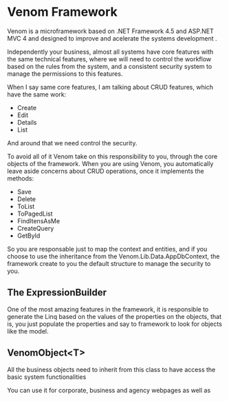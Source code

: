 Venom Framework
=======================================================================
Venom is a microframework based on .NET Framework 4.5 and ASP.NET MVC 4 
and designed to improve and acelerate the systems development .

Independently your business, almost all systems have core features with
the same technical features, where we will need to control the workflow 
based on the rules from the system, and a consistent security system to
manage the permissions to this features.

When I say same core features, I am talking about CRUD features, which
have the same work:

- Create
- Edit
- Details
- List

And around that we need control the security.

To avoid all of it Venom take on this responsibility to you, through the
core objects of the framework.
When you are using Venom, you automatically leave aside concerns about 
CRUD operations, once it implements the methods:

- Save
- Delete
- ToList
- ToPagedList
- FindItensAsMe
- CreateQuery
- GetById

So you are responsable just to map the context and entities, and if you
choose to use the inheritance from the Venom.Lib.Data.AppDbContext, the
framework create to you the default structure to manage the security to
you.

The ExpressionBuilder
------------------------------------------------------------------------

One of the most amazing features in the framework, it is responsible to 
generate the Linq based on the values of the properties on the objects,
that is, you just populate the properties and say to framework to look
for objects like the model.

VenomObject&lt;T&gt;
------------------------------------------------------------------------

All the business objects need to inherit from this class to have access
the basic system functionalities

You can use it for corporate, business and agency webpages as well as 
